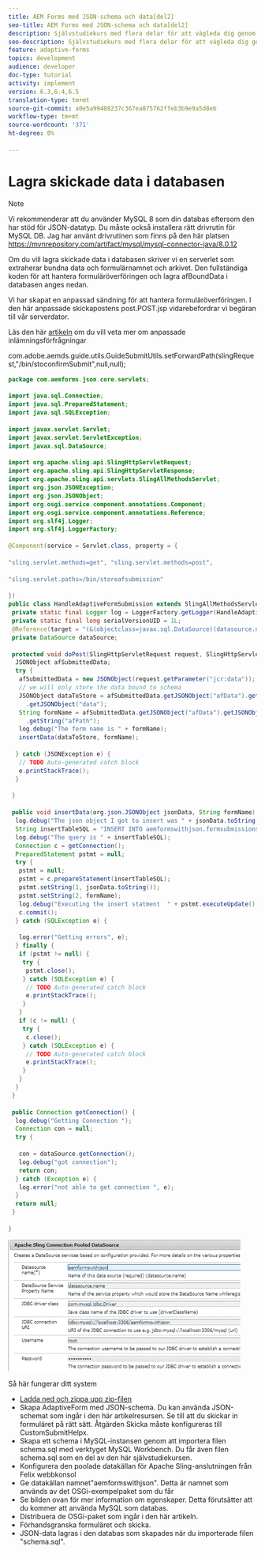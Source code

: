 ```yaml
---
title: AEM Forms med JSON-schema och data[del2]
seo-title: AEM Forms med JSON-schema och data[del2]
description: Självstudiekurs med flera delar för att vägleda dig genom stegen som ingår i att skapa ett adaptivt formulär med JSON-schema och fråga om skickade data.
seo-description: Självstudiekurs med flera delar för att vägleda dig genom stegen som ingår i att skapa ett adaptivt formulär med JSON-schema och fråga om skickade data.
feature: adaptive-forms
topics: development
audience: developer
doc-type: tutorial
activity: implement
version: 6.3,6.4,6.5
translation-type: tm+mt
source-git-commit: a0e5a99408237c367ea075762ffeb3b9e9a5d8eb
workflow-type: tm+mt
source-wordcount: '371'
ht-degree: 0%

---
```



# Lagra skickade data i databasen


>[!NOTE]
>
>Vi rekommenderar att du använder MySQL 8 som din databas eftersom den har stöd för JSON-datatyp. Du måste också installera rätt drivrutin för MySQL DB. Jag har använt drivrutinen som finns på den här platsen https://mvnrepository.com/artifact/mysql/mysql-connector-java/8.0.12

Om du vill lagra skickade data i databasen skriver vi en serverlet som extraherar bundna data och formulärnamnet och arkivet. Den fullständiga koden för att hantera formuläröverföringen och lagra afBoundData i databasen anges nedan.

Vi har skapat en anpassad sändning för att hantera formuläröverföringen. I den här anpassade skickapostens post.POST.jsp vidarebefordrar vi begäran till vår serverdator.

Läs den här [artikeln](https://helpx.adobe.com/experience-manager/kt/forms/using/custom-submit-aem-forms-article.html) om du vill veta mer om anpassade inlämningsförfrågningar

com.adobe.aemds.guide.utils.GuideSubmitUtils.setForwardPath(slingRequest,&quot;/bin/stoconfirmSubmit&quot;,null,null);

```java
package com.aemforms.json.core.servlets;

import java.sql.Connection;
import java.sql.PreparedStatement;
import java.sql.SQLException;

import javax.servlet.Servlet;
import javax.servlet.ServletException;
import javax.sql.DataSource;

import org.apache.sling.api.SlingHttpServletRequest;
import org.apache.sling.api.SlingHttpServletResponse;
import org.apache.sling.api.servlets.SlingAllMethodsServlet;
import org.json.JSONException;
import org.json.JSONObject;
import org.osgi.service.component.annotations.Component;
import org.osgi.service.component.annotations.Reference;
import org.slf4j.Logger;
import org.slf4j.LoggerFactory;

@Component(service = Servlet.class, property = {

"sling.servlet.methods=get", "sling.servlet.methods=post",

"sling.servlet.paths=/bin/storeafsubmission"

})
public class HandleAdaptiveFormSubmission extends SlingAllMethodsServlet {
 private static final Logger log = LoggerFactory.getLogger(HandleAdaptiveFormSubmission.class);
 private static final long serialVersionUID = 1L;
 @Reference(target = "(&(objectclass=javax.sql.DataSource)(datasource.name=aemformswithjson))")
 private DataSource dataSource;

 protected void doPost(SlingHttpServletRequest request, SlingHttpServletResponse response) throws ServletException {
  JSONObject afSubmittedData;
  try {
   afSubmittedData = new JSONObject(request.getParameter("jcr:data"));
   // we will only store the data bound to schema
   JSONObject dataToStore = afSubmittedData.getJSONObject("afData").getJSONObject("afBoundData")
     .getJSONObject("data");
   String formName = afSubmittedData.getJSONObject("afData").getJSONObject("afSubmissionInfo")
     .getString("afPath");
   log.debug("The form name is " + formName);
   insertData(dataToStore, formName);

  } catch (JSONException e) {
   // TODO Auto-generated catch block
   e.printStackTrace();
  }

 }

 public void insertData(org.json.JSONObject jsonData, String formName) {
  log.debug("The json object I got to insert was " + jsonData.toString());
  String insertTableSQL = "INSERT INTO aemformswithjson.formsubmissions(formdata,formname) VALUES(?,?)";
  log.debug("The query is " + insertTableSQL);
  Connection c = getConnection();
  PreparedStatement pstmt = null;
  try {
   pstmt = null;
   pstmt = c.prepareStatement(insertTableSQL);
   pstmt.setString(1, jsonData.toString());
   pstmt.setString(2, formName);
   log.debug("Executing the insert statment  " + pstmt.executeUpdate());
   c.commit();
  } catch (SQLException e) {

   log.error("Getting errors", e);
  } finally {
   if (pstmt != null) {
    try {
     pstmt.close();
    } catch (SQLException e) {
     // TODO Auto-generated catch block
     e.printStackTrace();
    }
   }
   if (c != null) {
    try {
     c.close();
    } catch (SQLException e) {
     // TODO Auto-generated catch block
     e.printStackTrace();
    }
   }
  }
 }

 public Connection getConnection() {
  log.debug("Getting Connection ");
  Connection con = null;
  try {

   con = dataSource.getConnection();
   log.debug("got connection");
   return con;
  } catch (Exception e) {
   log.error("not able to get connection ", e);
  }
  return null;
 }

}
```

![anslutningpool](assets/connectionpooled.gif)

Så här fungerar ditt system

* [Ladda ned och zippa upp zip-filen](assets/aemformswithjson.zip)
* Skapa AdaptiveForm med JSON-schema. Du kan använda JSON-schemat som ingår i den här artikelresursen. Se till att du skickar in formuläret på rätt sätt. Åtgärden Skicka måste konfigureras till CustomSubmitHelpx.
* Skapa ett schema i MySQL-instansen genom att importera filen schema.sql med verktyget MySQL Workbench. Du får även filen schema.sql som en del av den här självstudiekursen.
* Konfigurera den poolade datakällan för Apache Sling-anslutningen från Felix webbkonsol
* Ge datakällan namnet&quot;aemformswithjson&quot;. Detta är namnet som används av det OSGi-exempelpaket som du får
* Se bilden ovan för mer information om egenskaper. Detta förutsätter att du kommer att använda MySQL som databas.
* Distribuera de OSGi-paket som ingår i den här artikeln.
* Förhandsgranska formuläret och skicka.
* JSON-data lagras i den databas som skapades när du importerade filen &quot;schema.sql&quot;.

